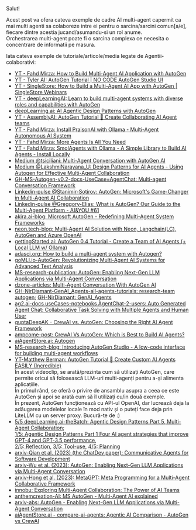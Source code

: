 Salut!

Acest post va ofera cateva exemple de cadre AI multi-agent capermit ca mai multi agenti sa colaboreze intre ei pentru o sarcina/sarcini comun[a/e], fiecare dintre acestia jucand/asumandu-si un rol anume. 
<br/>Orchestrarea multi-agent poate fi o sarcina complexa ce necesita o concentrare de informatii pe masura.

Iata cateva exemple de tutoriale/articole/media legate de Agentii-colaborativi:

 - [YT - Fahd Mirza: How to Build Multi-Agent AI Application with AutoGen](https://www.youtube.com/watch?v=YU9TmHcmjC4)
 - [YT - Tyler AI: AutoGen Tutorial | NO CODE AutoGen Studio UI](https://www.youtube.com/watch?v=ZmduUzy5--o&ab_channel=TylerAI)
 - [YT - SingleStore: How to Build a Multi-Agent AI App with AutoGen | SingleStore Webinars](https://www.youtube.com/watch?v=_6g5X4EmRBE&ab_channel=SingleStore)
 - [YT - deepLearningAI: Learn to build multi-agent systems with diverse roles and capabilities with AutoGen](https://www.youtube.com/watch?v=6gnvm-8NEmA&ab_channel=DeepLearningAI)
 - [deepLearning.ai: AI Agentic Design Patterns with AutoGen](https://www.deeplearning.ai/short-courses/ai-agentic-design-patterns-with-autogen/)
 - [YT - AssemblyAI: AutoGen Tutorial 🤖 Create Collaborating AI Agent teams](https://www.youtube.com/watch?v=0GyJ3FLHR1o&ab_channel=AssemblyAI)
 - [YT - Fahd Mirza: Install PraisonAI with Ollama - Multi-Agent Autonomous AI System](https://www.youtube.com/watch?v=wJzeg6IUzJY)
 - [YT - Fahd Mirza: More Agents Is All You Need](https://www.youtube.com/watch?v=awbsdnPkPLA&ab_channel=FahdMirza)
 - [YT - Fahd Mirza: SmolAgents with Ollama - A Simple Library to Build AI Agents - Install Locally](https://www.youtube.com/watch?v=pOBwIvpGWvU&ab_channel=FahdMirza)
 - [Medium @tsiciliani: Multi-Agent Conversation with AutoGen AI](https://medium.com/@tsiciliani/multi-agent-conversation-with-autogen-ai-52a48240e698)
 - [Medium @LakshmiNarayana_U: Design Patterns for AI Agents - Using Autogen for Effective Multi-Agent Collaboration](https://medium.com/@LakshmiNarayana_U/design-patterns-for-ai-agents-using-autogen-for-effective-multi-agent-collaboration-5f1067a7c63b)
 - [GH-MS-Autogen-v0.2-docs-UseCase=AgentChat: Multi-agent Conversation Framework](https://microsoft.github.io/autogen/0.2/docs/Use-Cases/agent_chat/)
 - [Linkedin-pulse @Stanimir-Sotirov: AutoGen: Microsoft's Game-Changer in Multi-Agent AI Collaboration](https://www.linkedin.com/pulse/autogen-microsofts-game-changer-multi-agent-ai-sotirov/)
 - [Linkedin-pulse @Greggory-Elias: What is AutoGen? Our Guide to the Multi-Agent Platform - AI&YOU #61](https://www.linkedin.com/pulse/what-autogen-our-guide-multi-agent-platform-aiyou-61-greggory-elias-mfvje/)
 - [akira.ai-blog: Microsoft AutoGen - Redefining Multi-Agent System Frameworks](https://www.akira.ai/blog/microsoft-autogen-with-multi-agent-system)
 - [neon.tech-blog: Multi-Agent AI Solution with Neon, Langchain(LC), AutoGen and Azure OpenAI](https://neon.tech/blog/multi-agent-ai-solution-with-neon-langchain-autogen-and-azure-openai)
 - [gettingStarted.ai: AutoGen 0.4 Tutorial - Create a Team of AI Agents (+ Local LLM w/ Ollama)](https://www.gettingstarted.ai/autogen-multi-agent-workflow-tutorial/)
 - [adasci.org: How to build a multi-agent system with Autogen?](https://adasci.org/how-to-build-a-multi-agent-system-with-autogen/)
 - [goMLl.io-AutoGen: Revolutionizing Multi-Agent AI Systems for Advanced Text Analysis](https://www.goml.io/autogen-revolutionizing-multi-agent-ai-systems-for-advanced-text-analysis/)
 - [MS-research-publication: AutoGen: Enabling Next-Gen LLM Applications via Multi-Agent Conversation](https://www.microsoft.com/en-us/research/publication/autogen-enabling-next-gen-llm-applications-via-multi-agent-conversation-framework/)
 - [dzone-articles: Multi-Agent Conversation With AutoGen AI](https://dzone.com/articles/multi-agent-conversation-with-autogen-ai)
 - [GH-NirDiamant-GenAI_Agents-all-agents-tutorials: research-team autogen](https://github.com/NirDiamant/GenAI_Agents/blob/main/all_agents_tutorials/research_team_autogen.ipynb); [GH-NirDiamant: GenAI_Agents](https://github.com/NirDiamant/GenAI_Agents/tree/main)
 - [ag2.ai-docs useCases-notebooks AgentChat-2-users: Auto Generated Agent Chat: Collaborative Task Solving with Multiple Agents and Human User](https://docs.ag2.ai/docs/use-cases/notebooks/notebooks/agentchat_two_users)
 - [guptaDeepAK - CrewAI vs. AutoGen: Choosing the Right AI Agent Framework](https://guptadeepak.com/crewai-vs-autogen-choosing-the-right-ai-agent-framework/)
 - [ampcome-post: CrewAI Vs AutoGen: Which is Best to Build AI Agents?](https://www.ampcome.com/post/crewai-vs-autogen-which-is-best-to-build-ai-agents)
 - [aiAgentStore.ai: Autogen](https://aiagentstore.ai/ai-agent/autogen)
 - [MS-research-blog: Introducing AutoGen Studio - A low-code interface for building multi-agent workflows](https://www.microsoft.com/en-us/research/blog/introducing-autogen-studio-a-low-code-interface-for-building-multi-agent-workflows/)
 - [YT-Matthew Berman: AutoGen Tutorial 🚀 Create Custom AI Agents EASILY (Incredible)](https://www.youtube.com/watch?v=vU2S6dVf79M&ab_channel=MatthewBerman)
   <br/>În acest videoclip, se arată/prezinta cum să utilizați AutoGen, care permite oricui să folosească LLM-uri multi-agenți pentru a-și alimenta aplicațiile.
   <br/>În primul rând, se oferă o privire de ansamblu asupra a ceea ce este AutoGen și apoi se arată cum să îl utilizați cu/in două exemple.
   <br/>În prezent, AutoGen funcționează cu API-ul OpenAI, dar lucrează deja la adăugarea modelelor locale în mod nativ și o puteți face deja prin LiteLLM cu un server proxy. Bucură-te de :)
 - [5/5 deepLearning.ai-theBatch: Agentic Design Patterns Part 5, Multi-Agent Collaboration](https://www.deeplearning.ai/the-batch/agentic-design-patterns-part-5-multi-agent-collaboration/);
   <br/>[1/5: Agentic Design Patterns Part 1
Four AI agent strategies that improve GPT-4 and GPT-3.5 performance](https://www.deeplearning.ai/the-batch/how-agents-can-improve-llm-performance/?ref=dl-staging-website.ghost.io),
<br/>[2/5: Reflection](https://www.deeplearning.ai/the-batch/agentic-design-patterns-part-2-reflection/?ref=dl-staging-website.ghost.io), [3/5: Tool-use](https://www.deeplearning.ai/the-batch/agentic-design-patterns-part-3-tool-use/?ref=dl-staging-website.ghost.io), [4/5: Planning](https://www.deeplearning.ai/the-batch/agentic-design-patterns-part-4-planning/?ref=dl-staging-website.ghost.io)
 - [arxiv-Qian et al. (2023) (the ChatDev paper): Communicative Agents for Software Development](https://arxiv.org/abs/2307.07924?utm_campaign=The%20Batch&utm_source=hs_email&utm_medium=email&_hsenc=p2ANqtz-8TZzur2df1qdnGx09b-Fg94DTsc3-xXao4StKvKNU2HR51el3n8yOm0CPSw6GiAoLQNKua)
 - [arxiv-Wu et al. (2023): AutoGen: Enabling Next-Gen LLM Applications via Multi-Agent Conversation](https://arxiv.org/abs/2308.08155?utm_campaign=The%20Batch&utm_source=hs_email&utm_medium=email&_hsenc=p2ANqtz-8TZzur2df1qdnGx09b-Fg94DTsc3-xXao4StKvKNU2HR51el3n8yOm0CPSw6GiAoLQNKua)
 - [arxiv-Hong et al. (2023): MetaGPT: Meta Programming for a Multi-Agent Collaborative Framework](https://arxiv.org/abs/2308.00352?utm_campaign=The%20Batch&utm_source=hs_email&utm_medium=email&_hsenc=p2ANqtz-8TZzur2df1qdnGx09b-Fg94DTsc3-xXao4StKvKNU2HR51el3n8yOm0CPSw6GiAoLQNKua)
 - [innobu: Exploring Multi-Agent Collaboration: The Power of AI Teams](https://www.innobu.com/exploring-multi-agent-collaboration-the-power-of-ai-teams/)
 - [anthemcreation-AI: MS AutoGen - Multi-Agent AI explained](https://anthemcreation.com/en/artificial-intelligence/autogen-ia-multi-agents-2/)
 - [arxiv-abs: AutoGen - Enabling Next-Gen LLM Applications via Multi-Agent Conversation](https://arxiv.org/abs/2308.08155)
 - [aiAgentStore.ai - compare-ai-agents: Agentic AI Comparison - AutoGen vs CrewAI](https://aiagentstore.ai/compare-ai-agents/autogen-vs-crewai)
